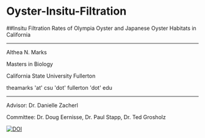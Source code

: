 # Oyster-Insitu-Filtration

##Insitu Filtration Rates of Olympia Oyster and Japanese Oyster Habitats in California

-----------

Althea N. Marks

Masters in Biology

California State University Fullerton

theamarks 'at' csu 'dot' fullerton 'dot' edu

-----------

Advisor: Dr. Danielle Zacherl

Committee: Dr. Doug Eernisse, Dr. Paul Stapp, Dr. Ted Grosholz



[![DOI](https://zenodo.org/badge/211166776.svg)](https://zenodo.org/badge/latestdoi/211166776)




